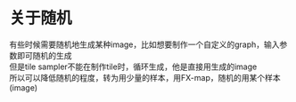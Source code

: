 # 关于随机
有些时候需要随机地生成某种image，比如想要制作一个自定义的graph，输入参数即可随机的生成  
但是tile sampler不能在制作tile时，循环生成，他是直接用生成的image  
所以可以降低随机的程度，转为用少量的样本，用FX-map，随机的用某个样本(image)